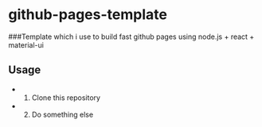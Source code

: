 # github-pages-template
###Template which i use to build fast github pages using node.js + react + material-ui

## Usage
* 1. Clone this repository
* 2. Do something else

